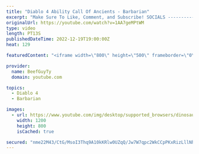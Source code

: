 ```yaml
---
title: "Diablo 4 Ability Call Of Ancients - Barbarian"
excerpt: "Make Sure To Like, Comment, and Subscribe! SOCIALS ---------------------------------------------- Join Our ..."
originalUrl: https://youtube.com/watch?v=1AA7geMPtWM
type: video
length: PT13S
publishedDateTime: 2022-12-19T19:00:00Z
heat: 129

featuredContent: "<iframe width=\"800\" height=\"500\" frameborder=\"0\" src=\"https://www.youtube.com/embed/1AA7geMPtWM\" allow=\"accelerometer; autoplay; encrypted-media; gyroscope; picture-in-picture\" allowfullscreen></iframe>"

provider:
  name: BeefGuyTy
  domain: youtube.com

topics:
  - Diablo 4
  - Barbarian

images:
  - url: https://www.youtube.com/img/desktop/supported_browsers/dinosaur.png
    width: 1200
    height: 800
    isCached: true

secured: "nme22M43/CtG/MsoI3Thq9A10kKRlw0UZqQ/Jw7W7qpc2WkCCpPKxRizLllNh8F1lfmicMSYDaug7yy4My4QYKHPfIJxaF+xoW9+m4M7v8zH7NNrHSiNi4D7lnilxLUey0nYgIBfsUBwd1qgj75ygHnI1gB/CnAbS9PJCG8vE5eim3QIwYr9rXLsrLYYlATCtS/gK/6yhUyjXHOLrxttEUWm2pQv7YXiwBU+oHZu1RHsdFe7eLQHZnh7QB3wRoFLccGP4JxroCFpSXysaermIgjsm5jlSyDXpYKHG7SUGaNNrfBKI6OnKg2auNOq+Lz2pE3P+nJ+M2hcuLkCEek2h+n2G69kO03JkidErrsk4CmSEzhXhmpTmhJPCRsdXAfFjHb2P4Bv6KgPfy+daEWAhro0dPQUDMqORiyEt5r0Wh4=;ctbaX5phcdKgTt9eYko1wA=="
---
```


